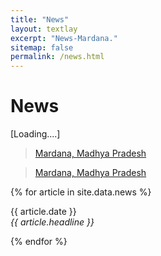 ```yaml
---
title: "News"
layout: textlay
excerpt: "News-Mardana."
sitemap: false
permalink: /news.html
---
```


# News
[Loading....]

 <div id="newsfeed" class="col-sm-5" >
  <div class="fb-page" data-href="https://www.facebook.com/VillageMardana/" data-tabs="timeline" data-width="" data-height="" data-small-header="false" data-adapt-container-width="true" data-hide-cover="false" data-show-facepile="true"><blockquote cite="https://www.facebook.com/VillageMardana/" class="fb-xfbml-parse-ignore"><a href="https://www.facebook.com/VillageMardana/">Mardana, Madhya Pradesh</a></blockquote></div>
  
  
  
  <div class="fb-page" data-href="https://www.facebook.com/VillageMardana/" data-tabs="timeline" data-width="" data-height="" data-small-header="false" data-adapt-container-width="true" data-hide-cover="false" data-show-facepile="true"><blockquote cite="https://www.facebook.com/VillageMardana/" class="fb-xfbml-parse-ignore"><a href="https://www.facebook.com/VillageMardana/">Mardana, Madhya Pradesh</a></blockquote></div>
  
  
  </div>


  <div id="newsid" class="col-sm-5" >
  
{% for article in site.data.news %}
<p>{{ article.date }} <br>
<em>{{ article.headline }}</em></p>
{% endfor %}

</div>

